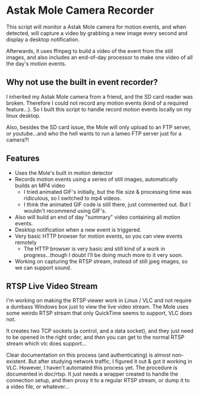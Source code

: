 # Astak Mole Camera Recorder

This script will monitor a Astak Mole camera for motion events, and when detected, will capture a
video by grabbing a new image every second and display a desktop notification.   

Afterwards, it uses ffmpeg to build a video of the event from the still images, and also includes
an end-of-day processor to make one video of all the day's motion events. 

## Why not use the built in event recorder?

I inherited my Astak Mole camera from a friend, and the SD card reader was broken. Therefore I
could not record any motion events (kind of a required feature...). So I built this script to 
handle record motion events locally on my linux desktop.   

Also, besides the SD card issue, the Mole will only upload to an FTP server, or youtube...and who
the hell wants to run a lameo FTP server just for a camera?!    

## Features

- Uses the Mole's built in motion detector
- Records motion events using a series of still images, automatically builds an MP4 video
  - I tried animated GIF's initially, but the file size & processing time was ridiculous, so I switched to mp4 videos.
  - I think the animated GIF code is still there, just commented out.  But I wouldn't recommend using GIF's. 
- Also will build an end of day "summary" video containing all motion events. 
- Desktop notification when a new event is triggered. 
- Very basic HTTP browser for motion events, so you can view events remotely
  - The HTTP browser is very basic and still kind of a work in progress...though I doubt I'll be doing much more to it very soon. 
- Working on capturing the RTSP stream, instead of still jpeg images, so we can support sound.

## RTSP Live Video Stream

I'm working on making the RTSP viewer work in Linux / VLC and not require a dumbass Windows box 
just to view the live video stream. The Mole uses some weirdo RTSP stream that only QuickTime 
seems to support, VLC does not.   

It creates two TCP sockets (a control, and a data socket), and they just need to be opened in 
the right order, and *then* you can get to the normal RTSP stream which vlc does support...   

Clear documentation on this process (and authenticating) is almost non-existent.  But after 
studying network traffic, I figured it out & got it working in VLC.  However, I haven't automated
this process yet.  The procedure is documented in doc/rtsp.  It just needs a wrapper created to 
handle the connection setup, and then proxy it to a regular RTSP stream, or dump it to a video file,
or whatever...




